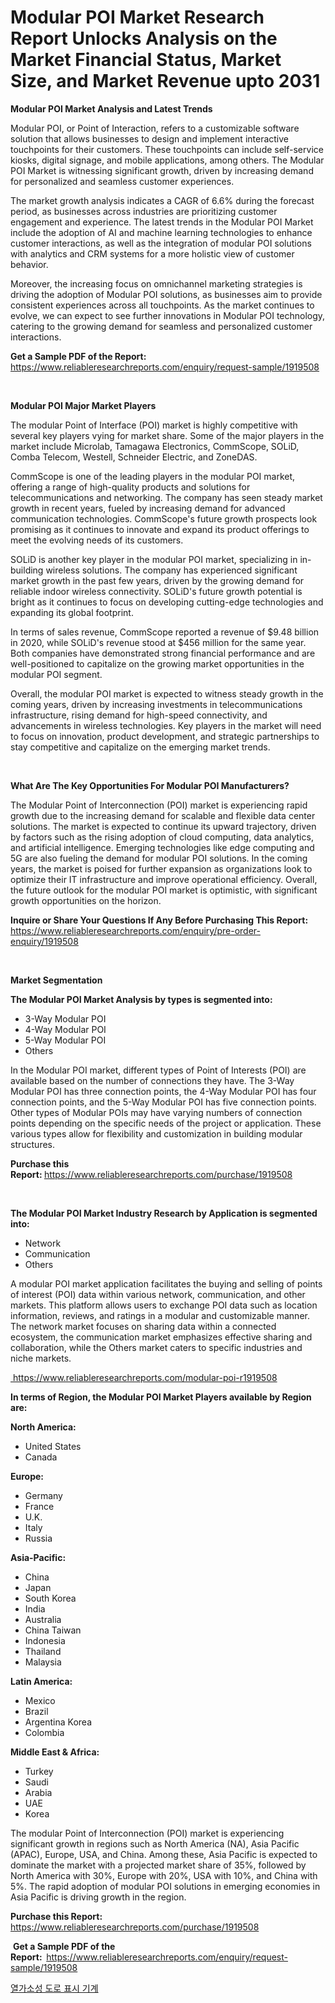 <p><h1>Modular POI Market Research Report Unlocks Analysis on the Market Financial Status, Market Size, and Market Revenue upto 2031</h1></p><p><strong>Modular POI Market Analysis and Latest Trends</strong></p>
<p><p>Modular POI, or Point of Interaction, refers to a customizable software solution that allows businesses to design and implement interactive touchpoints for their customers. These touchpoints can include self-service kiosks, digital signage, and mobile applications, among others. The Modular POI Market is witnessing significant growth, driven by increasing demand for personalized and seamless customer experiences.</p><p>The market growth analysis indicates a CAGR of 6.6% during the forecast period, as businesses across industries are prioritizing customer engagement and experience. The latest trends in the Modular POI Market include the adoption of AI and machine learning technologies to enhance customer interactions, as well as the integration of modular POI solutions with analytics and CRM systems for a more holistic view of customer behavior.</p><p>Moreover, the increasing focus on omnichannel marketing strategies is driving the adoption of Modular POI solutions, as businesses aim to provide consistent experiences across all touchpoints. As the market continues to evolve, we can expect to see further innovations in Modular POI technology, catering to the growing demand for seamless and personalized customer interactions.</p></p>
<p><strong>Get a Sample PDF of the Report:&nbsp;</strong> <a href="https://www.reliableresearchreports.com/enquiry/request-sample/1919508">https://www.reliableresearchreports.com/enquiry/request-sample/1919508</a></p>
<p>&nbsp;</p>
<p><strong>Modular POI Major Market Players</strong></p>
<p><p>The modular Point of Interface (POI) market is highly competitive with several key players vying for market share. Some of the major players in the market include Microlab, Tamagawa Electronics, CommScope, SOLiD, Comba Telecom, Westell, Schneider Electric, and ZoneDAS.</p><p>CommScope is one of the leading players in the modular POI market, offering a range of high-quality products and solutions for telecommunications and networking. The company has seen steady market growth in recent years, fueled by increasing demand for advanced communication technologies. CommScope's future growth prospects look promising as it continues to innovate and expand its product offerings to meet the evolving needs of its customers.</p><p>SOLiD is another key player in the modular POI market, specializing in in-building wireless solutions. The company has experienced significant market growth in the past few years, driven by the growing demand for reliable indoor wireless connectivity. SOLiD's future growth potential is bright as it continues to focus on developing cutting-edge technologies and expanding its global footprint.</p><p>In terms of sales revenue, CommScope reported a revenue of $9.48 billion in 2020, while SOLiD's revenue stood at $456 million for the same year. Both companies have demonstrated strong financial performance and are well-positioned to capitalize on the growing market opportunities in the modular POI segment.</p><p>Overall, the modular POI market is expected to witness steady growth in the coming years, driven by increasing investments in telecommunications infrastructure, rising demand for high-speed connectivity, and advancements in wireless technologies. Key players in the market will need to focus on innovation, product development, and strategic partnerships to stay competitive and capitalize on the emerging market trends.</p></p>
<p>&nbsp;</p>
<p><strong>What Are The Key Opportunities For Modular POI Manufacturers?</strong></p>
<p><p>The Modular Point of Interconnection (POI) market is experiencing rapid growth due to the increasing demand for scalable and flexible data center solutions. The market is expected to continue its upward trajectory, driven by factors such as the rising adoption of cloud computing, data analytics, and artificial intelligence. Emerging technologies like edge computing and 5G are also fueling the demand for modular POI solutions. In the coming years, the market is poised for further expansion as organizations look to optimize their IT infrastructure and improve operational efficiency. Overall, the future outlook for the modular POI market is optimistic, with significant growth opportunities on the horizon.</p></p>
<p><strong>Inquire or Share Your Questions If Any Before Purchasing This Report:</strong> <a href="https://www.reliableresearchreports.com/enquiry/pre-order-enquiry/1919508">https://www.reliableresearchreports.com/enquiry/pre-order-enquiry/1919508</a></p>
<p>&nbsp;</p>
<p><strong>Market Segmentation</strong></p>
<p><strong>The Modular POI Market Analysis by types is segmented into:</strong></p>
<p><ul><li>3-Way Modular POI</li><li>4-Way Modular POI</li><li>5-Way Modular POI</li><li>Others</li></ul></p>
<p><p>In the Modular POI market, different types of Point of Interests (POI) are available based on the number of connections they have. The 3-Way Modular POI has three connection points, the 4-Way Modular POI has four connection points, and the 5-Way Modular POI has five connection points. Other types of Modular POIs may have varying numbers of connection points depending on the specific needs of the project or application. These various types allow for flexibility and customization in building modular structures.</p></p>
<p><strong>Purchase this Report:&nbsp;</strong><a href="https://www.reliableresearchreports.com/purchase/1919508">https://www.reliableresearchreports.com/purchase/1919508</a></p>
<p>&nbsp;</p>
<p><strong>The Modular POI Market Industry Research by Application is segmented into:</strong></p>
<p><ul><li>Network</li><li>Communication</li><li>Others</li></ul></p>
<p><p>A modular POI market application facilitates the buying and selling of points of interest (POI) data within various network, communication, and other markets. This platform allows users to exchange POI data such as location information, reviews, and ratings in a modular and customizable manner. The network market focuses on sharing data within a connected ecosystem, the communication market emphasizes effective sharing and collaboration, while the Others market caters to specific industries and niche markets.</p></p>
<p><a href="https://www.reliableresearchreports.com/modular-poi-r1919508">&nbsp;https://www.reliableresearchreports.com/modular-poi-r1919508</a></p>
<p><strong>In terms of Region, the Modular POI Market Players available by Region are:</strong></p>
<p>
    <p> <strong> North America: </strong>
        <ul>
            <li>United States</li>
            <li>Canada</li>
        </ul>
        </p> 
    <p> <strong> Europe: </strong>
        <ul>
            <li>Germany</li>
            <li>France</li>
            <li>U.K.</li>
            <li>Italy</li>
            <li>Russia</li>
        </ul>
        </p> 
    <p> <strong> Asia-Pacific: </strong>
        <ul>
            <li>China</li>
            <li>Japan</li>
            <li>South Korea</li>
            <li>India</li>
            <li>Australia</li>
            <li>China Taiwan</li>
            <li>Indonesia</li>
            <li>Thailand</li>
            <li>Malaysia</li>
        </ul>
        </p> 
    <p> <strong> Latin America: </strong>
        <ul>
            <li>Mexico</li>
            <li>Brazil</li>
            <li>Argentina Korea</li>
            <li>Colombia</li>
        </ul>
        </p> 
    <p> <strong> Middle East & Africa: </strong>
        <ul>
            <li>Turkey</li>
            <li>Saudi</li>
            <li>Arabia</li>
            <li>UAE</li>
            <li>Korea</li>
        </ul>
    </p>
    </p>
<p><p>The modular Point of Interconnection (POI) market is experiencing significant growth in regions such as North America (NA), Asia Pacific (APAC), Europe, USA, and China. Among these, Asia Pacific is expected to dominate the market with a projected market share of 35%, followed by North America with 30%, Europe with 20%, USA with 10%, and China with 5%. The rapid adoption of modular POI solutions in emerging economies in Asia Pacific is driving growth in the region.</p></p>
<p><strong>Purchase this Report: </strong><a href="https://www.reliableresearchreports.com/purchase/1919508">https://www.reliableresearchreports.com/purchase/1919508</a></p>
<p>&nbsp;<strong>Get a Sample PDF of the Report:&nbsp;&nbsp;</strong><a href="https://www.reliableresearchreports.com/enquiry/request-sample/1919508">https://www.reliableresearchreports.com/enquiry/request-sample/1919508</a></p>
<p><strong></strong></p>
<p><p><a href="https://github.com/crfsywufhm81415/Market-Research-Report-List-1/blob/main/658527818881.md">열가소성 도로 표시 기계</a></p></p>